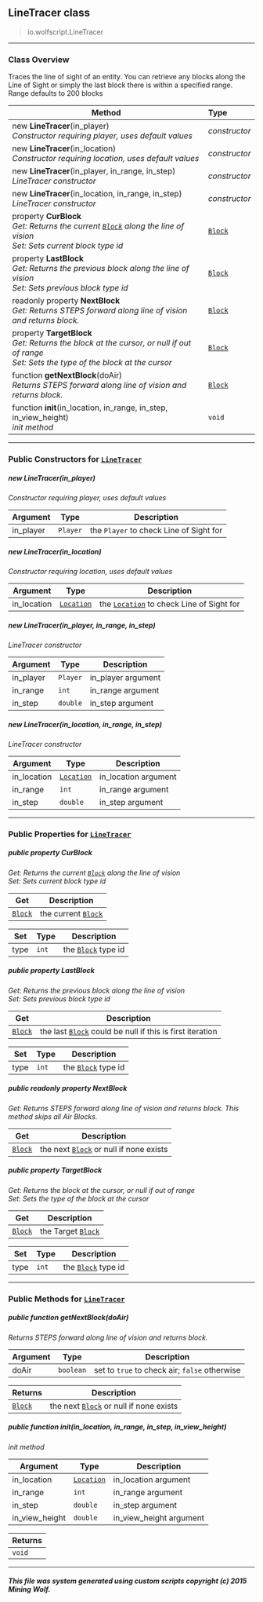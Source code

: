 ## LineTracer __class__

>io.wolfscript.LineTracer

---

### Class Overview

Traces the line of sight of an entity. You can retrieve any blocks along the Line of Sight or simply the last block there is within a specified range. Range defaults to 200 blocks

Method | Type   
--- | :--- 
new __LineTracer__(in_player) <br> _Constructor requiring player, uses default values_ | _constructor_
new __LineTracer__(in_location) <br> _Constructor requiring location, uses default values_ | _constructor_
new __LineTracer__(in_player, in_range, in_step) <br> _LineTracer constructor_ | _constructor_
new __LineTracer__(in_location, in_range, in_step) <br> _LineTracer constructor_ | _constructor_
  property __CurBlock__ <br> _Get: Returns the current [`Block`](api/world/blocks/Block.md) along the line of vision<br>Set: Sets current block type id_ | [`Block`](api/world/blocks/Block.md)
  property __LastBlock__ <br> _Get: Returns the previous block along the line of vision<br>Set: Sets previous block type id_ | [`Block`](api/world/blocks/Block.md)
 readonly property __NextBlock__ <br> _Get: Returns STEPS forward along line of vision and returns block._ | [`Block`](api/world/blocks/Block.md)
  property __TargetBlock__ <br> _Get: Returns the block at the cursor, or null if out of range<br>Set: Sets the type of the block at the cursor_ | [`Block`](api/world/blocks/Block.md)
 function __getNextBlock__(doAir) <br> _Returns STEPS forward along line of vision and returns block._ | [`Block`](api/world/blocks/Block.md)
 function __init__(in_location, in_range, in_step, in_view_height) <br> _init method_ | `void`



---

### Public Constructors for [`LineTracer`](LineTracer.md)

##### <a id='linetracer'></a>new __LineTracer__(in_player) 

_Constructor requiring player, uses default values_

Argument | Type | Description  
--- | --- | --- 
in_player | `Player` | the `Player` to check Line of Sight for

##### <a id='linetracer'></a>new __LineTracer__(in_location) 

_Constructor requiring location, uses default values_

Argument | Type | Description  
--- | --- | --- 
in_location | [`Location`](api/world/position/Location.md) | the [`Location`](api/world/position/Location.md) to check Line of Sight for

##### <a id='linetracer'></a>new __LineTracer__(in_player, in_range, in_step) 

_LineTracer constructor_

Argument | Type | Description  
--- | --- | --- 
in_player | `Player` | in_player argument
in_range | `int` | in_range argument
in_step | `double` | in_step argument

##### <a id='linetracer'></a>new __LineTracer__(in_location, in_range, in_step) 

_LineTracer constructor_

Argument | Type | Description  
--- | --- | --- 
in_location | [`Location`](api/world/position/Location.md) | in_location argument
in_range | `int` | in_range argument
in_step | `double` | in_step argument

---

### Public Properties for [`LineTracer`](LineTracer.md)

##### <a id='curblock'></a>public   property __CurBlock__

_Get: Returns the current [`Block`](api/world/blocks/Block.md) along the line of vision<br>Set: Sets current block type id_

Get | Description
--- | --- 
[`Block`](api/world/blocks/Block.md) | the current [`Block`](api/world/blocks/Block.md)

Set | Type | Description  
--- | --- | --- 
type | `int` | the [`Block`](api/world/blocks/Block.md) type id


##### <a id='lastblock'></a>public   property __LastBlock__

_Get: Returns the previous block along the line of vision<br>Set: Sets previous block type id_

Get | Description
--- | --- 
[`Block`](api/world/blocks/Block.md) | the last [`Block`](api/world/blocks/Block.md) could be null if this is first iteration

Set | Type | Description  
--- | --- | --- 
type | `int` | the [`Block`](api/world/blocks/Block.md) type id


##### <a id='nextblock'></a>public  readonly property __NextBlock__

_Get: Returns STEPS forward along line of vision and returns block. This method skips all Air Blocks._

Get | Description
--- | --- 
[`Block`](api/world/blocks/Block.md) | the next [`Block`](api/world/blocks/Block.md) or null if none exists



##### <a id='targetblock'></a>public   property __TargetBlock__

_Get: Returns the block at the cursor, or null if out of range<br>Set: Sets the type of the block at the cursor_

Get | Description
--- | --- 
[`Block`](api/world/blocks/Block.md) | the Target [`Block`](api/world/blocks/Block.md)

Set | Type | Description  
--- | --- | --- 
type | `int` | the [`Block`](api/world/blocks/Block.md) type id


---

### Public Methods for [`LineTracer`](LineTracer.md)

##### <a id='getnextblock'></a>public  function __getNextBlock__(doAir)

_Returns STEPS forward along line of vision and returns block._

Argument | Type | Description  
--- | --- | --- 
doAir | `boolean` | set to `true` to check air; `false` otherwise

Returns | Description
--- | --- 
[`Block`](api/world/blocks/Block.md) | the next [`Block`](api/world/blocks/Block.md) or null if none exists


##### <a id='init'></a>public  function __init__(in_location, in_range, in_step, in_view_height)

_init method_

Argument | Type | Description  
--- | --- | --- 
in_location | [`Location`](api/world/position/Location.md) | in_location argument
in_range | `int` | in_range argument
in_step | `double` | in_step argument
in_view_height | `double` | in_view_height argument

Returns | 
--- | 
`void` |


---


##### This file was system generated using custom scripts copyright (c) 2015 Mining Wolf.
	

